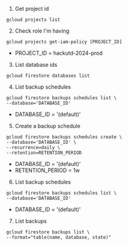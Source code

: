 1. Get project id

```
gcloud projects list
```

2. Check role I'm having

```
gcloud projects get-iam-policy [PROJECT_ID]
```

- PROJECT_ID = hackutd-2024-prod

3. List database ids

```
gcloud firestore databases list
```

4. List backup schedules

```
gcloud firestore backups schedules list \
--database='DATABASE_ID'
```

- DATABASE_ID = '(default)'

5. Create a backup schedule

```
gcloud firestore backups schedules create \
--database='DATABASE_ID' \
--recurrence=daily \
--retention=RETENTION_PERIOD
```

- DATABASE_ID = '(default)'
- RETENTION_PERIOD = 1w

6. List backup schedules

```
gcloud firestore backups schedules list \
--database='DATABASE_ID'
```

- DATABASE_ID = '(default)'

7. List backups

```
gcloud firestore backups list \
--format="table(name, database, state)"
```
